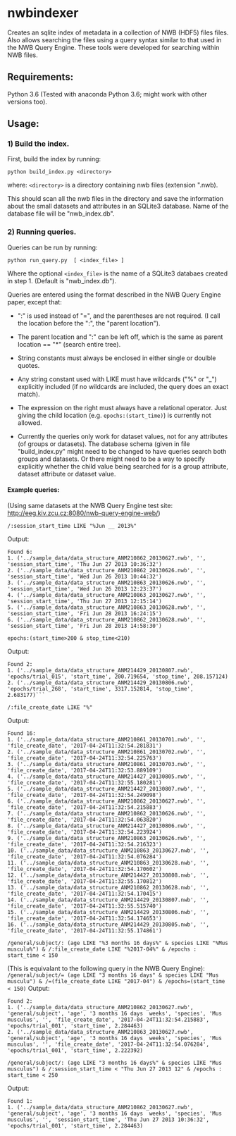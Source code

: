 # nwbindexer
Creates an sqlite index of metadata in a collection of NWB (HDF5) files files.  Also allows searching the
files using a query syntax similar to that used in the NWB Query Engine.
These tools were developed for searching within NWB files.

## Requirements:
Python 3.6
(Tested with anaconda Python 3.6; might work with other versions too).

## Usage:

### 1) Build the index.

First, build the index by running:

`python build_index.py <directory>`

where:
`<directory>` is a directory containing nwb files (extension ".nwb).

This should scan all the nwb files in the directory and save the
information about the small datasets and attributes in an SQLite3 database.
Name of the database file will be "nwb_index.db".


### 2) Running queries.

Queries can be run by running:

`python run_query.py  [ <index_file> ]`

Where the optional `<index_file>` is the name of a SQLite3 databaes created in
step 1.  (Default is "nwb_index.db").


Queries are entered using the format described in the NWB Query Engine paper, except that:
* ":" is used instead of "=", and the parentheses are not required.  (I call the location before the ":", the "parent location").
* The parent location and ":" can be left off, which is the same as parent location == "*" (search entire tree).
* String constants must always be enclosed in either single or doulble quotes.
* Any string constant used with LIKE must have wildcards ("%" or "_") explicitly included (if no wildcards are included, the query does an exact match).
* The expression on the right must always have a relational operator.  Just giving the child location (e.g. `epochs:(start_time)`) is currently not allowed.

* Currently the queries only work for dataset values, not for any attributes (of groups or datasets).
The database schema (given in file "build_index.py" might need to be changed to have queries search 
both groups and datasets.  Or there might need to be a way to specify explicitly whether the
child value being searched for is a group attribute, dataset attribute or dataset value.

#### Example queries:
(Using same datasets at the NWB Query Engine test site: http://eeg.kiv.zcu.cz:8080/nwb-query-engine-web/)

`/:session_start_time LIKE "%Jun __ 2013%"`

Output:
```
Found 6:
1. ('../sample_data/data_structure_ANM210862_20130627.nwb', '', 'session_start_time', 'Thu Jun 27 2013 10:36:32')
2. ('../sample_data/data_structure_ANM210862_20130626.nwb', '', 'session_start_time', 'Wed Jun 26 2013 10:44:32')
3. ('../sample_data/data_structure_ANM210863_20130626.nwb', '', 'session_start_time', 'Wed Jun 26 2013 12:23:37')
4. ('../sample_data/data_structure_ANM210863_20130627.nwb', '', 'session_start_time', 'Thu Jun 27 2013 12:15:14')
5. ('../sample_data/data_structure_ANM210863_20130628.nwb', '', 'session_start_time', 'Fri Jun 28 2013 16:24:15')
6. ('../sample_data/data_structure_ANM210862_20130628.nwb', '', 'session_start_time', 'Fri Jun 28 2013 14:58:30')
```

`epochs:(start_time>200 & stop_time<210)`

Output:
```
Found 2:
1. ('../sample_data/data_structure_ANM214429_20130807.nwb', 'epochs/trial_015', 'start_time', 200.719654, 'stop_time', 208.157124)
2. ('../sample_data/data_structure_ANM214429_20130806.nwb', 'epochs/trial_268', 'start_time', 3317.152814, 'stop_time', 2.683177)```
```

`/:file_create_date LIKE "%"`

Output:
```
Found 16:
1. ('../sample_data/data_structure_ANM210861_20130701.nwb', '', 'file_create_date', '2017-04-24T11:32:54.281831')
2. ('../sample_data/data_structure_ANM210861_20130702.nwb', '', 'file_create_date', '2017-04-24T11:32:54.225763')
3. ('../sample_data/data_structure_ANM210861_20130703.nwb', '', 'file_create_date', '2017-04-24T11:32:53.889109')
4. ('../sample_data/data_structure_ANM214427_20130805.nwb', '', 'file_create_date', '2017-04-24T11:32:55.180281')
5. ('../sample_data/data_structure_ANM214427_20130807.nwb', '', 'file_create_date', '2017-04-24T11:32:54.249098')
6. ('../sample_data/data_structure_ANM210862_20130627.nwb', '', 'file_create_date', '2017-04-24T11:32:54.215883')
7. ('../sample_data/data_structure_ANM210862_20130626.nwb', '', 'file_create_date', '2017-04-24T11:32:54.063820')
8. ('../sample_data/data_structure_ANM214427_20130806.nwb', '', 'file_create_date', '2017-04-24T11:32:54.223924')
9. ('../sample_data/data_structure_ANM210863_20130626.nwb', '', 'file_create_date', '2017-04-24T11:32:54.216323')
10. ('../sample_data/data_structure_ANM210863_20130627.nwb', '', 'file_create_date', '2017-04-24T11:32:54.076284')
11. ('../sample_data/data_structure_ANM210863_20130628.nwb', '', 'file_create_date', '2017-04-24T11:32:54.170602')
12. ('../sample_data/data_structure_ANM214427_20130808.nwb', '', 'file_create_date', '2017-04-24T11:32:55.170812')
13. ('../sample_data/data_structure_ANM210862_20130628.nwb', '', 'file_create_date', '2017-04-24T11:32:54.170415')
14. ('../sample_data/data_structure_ANM214429_20130807.nwb', '', 'file_create_date', '2017-04-24T11:32:55.515740')
15. ('../sample_data/data_structure_ANM214429_20130806.nwb', '', 'file_create_date', '2017-04-24T11:32:54.174653')
16. ('../sample_data/data_structure_ANM214429_20130805.nwb', '', 'file_create_date', '2017-04-24T11:32:55.174861')
```

`/general/subject/: (age LIKE "%3 months 16 days%" & species LIKE "%Mus musculu%") & /:file_create_date LIKE "%2017-04%" & /epochs : start_time < 150`

(This is equivalant to the following query in the NWB Query Engine):
`/general/subject/= (age LIKE "3 months 16 days" & species LIKE "Mus musculu") & /=(file_create_date LIKE "2017-04") & /epochs=(start_time < 150)`
Output:
```
Found 2:
1. ('../sample_data/data_structure_ANM210862_20130627.nwb', 'general/subject', 'age', '3 months 16 days  weeks', 'species', 'Mus musculus', '', 'file_create_date', '2017-04-24T11:32:54.215883', 'epochs/trial_001', 'start_time', 2.284463)
2. ('../sample_data/data_structure_ANM210863_20130627.nwb', 'general/subject', 'age', '3 months 16 days  weeks', 'species', 'Mus musculus', '', 'file_create_date', '2017-04-24T11:32:54.076284', 'epochs/trial_001', 'start_time', 2.222392)
```

`/general/subject/: (age LIKE "3 months 16 days%" & species LIKE "Mus musculus") & /:session_start_time < "Thu Jun 27 2013 12" & /epochs : start_time < 250`

Output:
```
Found 1:
1. ('../sample_data/data_structure_ANM210862_20130627.nwb', 'general/subject', 'age', '3 months 16 days  weeks', 'species', 'Mus musculus', '', 'session_start_time', 'Thu Jun 27 2013 10:36:32', 'epochs/trial_001', 'start_time', 2.284463)
```







